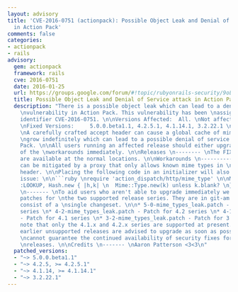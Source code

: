 ```yaml
---
layout: advisory
title: 'CVE-2016-0751 (actionpack): Possible Object Leak and Denial of Service attack
  in Action Pack'
comments: false
categories:
- actionpack
- rails
advisory:
  gem: actionpack
  framework: rails
  cve: 2016-0751
  date: 2016-01-25
  url: https://groups.google.com/forum/#!topic/rubyonrails-security/9oLY_FCzvoc
  title: Possible Object Leak and Denial of Service attack in Action Pack
  description: "There is a possible object leak which can lead to a denial of service
    \nvulnerability in Action Pack. This vulnerability has been \nassigned the CVE
    identifier CVE-2016-0751. \n\nVersions Affected:  All. \nNot affected:       None.
    \nFixed Versions:     5.0.0.beta1.1, 4.2.5.1, 4.1.14.1, 3.2.22.1 \n\nImpact \n------
    \nA carefully crafted accept header can cause a global cache of mime types to
    \ngrow indefinitely which can lead to a possible denial of service attack in \nAction
    Pack. \n\nAll users running an affected release should either upgrade or use one
    of the \nworkarounds immediately. \n\nReleases \n-------- \nThe FIXED releases
    are available at the normal locations. \n\nWorkarounds \n----------- \nThis attack
    can be mitigated by a proxy that only allows known mime types in \nthe Accept
    header. \n\nPlacing the following code in an initializer will also mitigate the
    issue: \n\n```ruby \nrequire 'action_dispatch/http/mime_type' \n\nMime.const_set
    :LOOKUP, Hash.new { |h,k| \n  Mime::Type.new(k) unless k.blank? \n} \n``` \n\nPatches
    \n------- \nTo aid users who aren't able to upgrade immediately we have provided
    patches for \nthe two supported release series. They are in git-am format and
    consist of a \nsingle changeset. \n\n* 5-0-mime_types_leak.patch - Patch for 5.0
    series \n* 4-2-mime_types_leak.patch - Patch for 4.2 series \n* 4-1-mime_types_leak.patch
    - Patch for 4.1 series \n* 3-2-mime_types_leak.patch - Patch for 3.2 series \n\nPlease
    note that only the 4.1.x and 4.2.x series are supported at present. Users \nof
    earlier unsupported releases are advised to upgrade as soon as possible as we
    \ncannot guarantee the continued availability of security fixes for unsupported
    \nreleases. \n\nCredits \n------- \nAaron Patterson <3<3\n"
  patched_versions:
  - "~> 5.0.0.beta1.1"
  - "~> 4.2.5, >= 4.2.5.1"
  - "~> 4.1.14, >= 4.1.14.1"
  - "~> 3.2.22.1"
---
```

